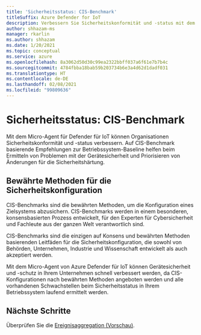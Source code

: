 ```yaml
---
title: 'Sicherheitsstatus: CIS-Benchmark'
titleSuffix: Azure Defender for IoT
description: Verbessern Sie Sicherheitskonformität und -status mit dem Micro-Agent für Defender für IoT.
author: shhazam-ms
manager: rkarlin
ms.author: shhazam
ms.date: 1/20/2021
ms.topic: conceptual
ms.service: azure
ms.openlocfilehash: 8a3062d50d30c99ea2322bbff037a6f61e7b7b4c
ms.sourcegitcommit: 4784fbba18bab59b203734b6e3a4d62d1dadf031
ms.translationtype: HT
ms.contentlocale: de-DE
ms.lasthandoff: 02/08/2021
ms.locfileid: "99809636"
---
```

# <a name="security-posture--cis-benchmark"></a>Sicherheitsstatus: CIS-Benchmark 

Mit dem Micro-Agent für Defender für IoT können Organisationen Sicherheitskonformität und -status verbessern. Auf CIS-Benchmark basierende Empfehlungen zur Betriebssystem-Baseline helfen beim Ermitteln von Problemen mit der Gerätesicherheit und Priorisieren von Änderungen für die Sicherheitshärtung.  

## <a name="best-practices-for-secure-configuration"></a>Bewährte Methoden für die Sicherheitskonfiguration

CIS-Benchmarks sind die bewährten Methoden, um die Konfiguration eines Zielsystems abzusichern. CIS-Benchmarks werden in einem besonderen, konsensbasierten Prozess entwickelt, für den Experten für Cybersicherheit und Fachleute aus der ganzen Welt verantwortlich sind. 

CIS-Benchmarks sind die einzigen auf Konsens und bewährten Methoden basierenden Leitfäden für die Sicherheitskonfiguration, die sowohl von Behörden, Unternehmen, Industrie und Wissenschaft entwickelt als auch akzeptiert werden.

Mit dem Micro-Agent von Azure Defender für IoT können Gerätesicherheit und -schutz in Ihrem Unternehmen schnell verbessert werden, da CIS-Konfigurationen nach bewährten Methoden angeboten werden und alle vorhandenen Schwachstellen beim Sicherheitsstatus in Ihrem Betriebssystem laufend ermittelt werden.

## <a name="next-steps"></a>Nächste Schritte 

Überprüfen Sie die [Ereignisaggregation (Vorschau)](concept-event-aggregation.md).
